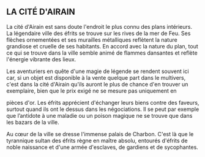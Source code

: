## LA CITÉ D'AIRAIN


La cité d'Airain est sans doute l'endroit le plus connu
des plans intérieurs. La légendaire ville des éfrits se trouve
sur les rives de la mer de Feu. Ses flèches ornementées et
ses murailles métalliques reflètent la nature grandiose et
cruelle de ses habitants. En accord avec la nature du plan,
tout ce qui se trouve dans la ville semble animé de flammes
dansantes et reflète l'énergie vibrante des lieux.

Les aventuriers en quête d'une magie de légende se
rendent souvent ici car, si un objet est disponible à la vente
quelque part dans le multivers, c'est dans la cité d'Airain
qu'ils auront le plus de chance d'en trouver un exemplaire,
bien que le prix exigé ne se mesure pas uniquement en

pièces d'or. Les éfrits apprécient d'échanger leurs biens
contre des faveurs, surtout quand ils ont le dessus dans les
négociations. Il se peut par exemple que l’antidote à une
maladie ou un poison magique ne se trouve que dans les
bazars de la ville.

Au cœur de la ville se dresse l'immense palais de
Charbon. C'est là que le tyrannique sultan des éfrits règne en
maître absolu, entourés d'éfrits de noble naissance et d'une
armée d'esclaves, de gardiens et de sycophantes.
